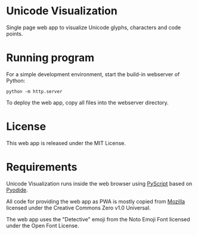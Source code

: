 
# Unicode Visualization

Single page web app to visualize Unicode glyphs, characters and code points.

# Running program

For a simple development environment, start the build-in webserver of Python:

    python -m http.server

To deploy the web app, copy all files into the webserver directory.

# License

This web app is released under the MIT License.

# Requirements

Unicode Visualization runs inside the web browser using [PyScript][1] based on
[Pyodide][2].

All code for providing the web app as PWA is mostly copied from [Mozilla][3]
licensed under the Creative Commons Zero v1.0 Universal.

The web app uses the "Detective" emoji from the Noto Emoji Font licensed under
the Open Font License.

[1]: https://pyscript.net
[2]: https://pyodide.org
[3]: https://github.com/mdn/dom-examples/tree/main/service-worker/simple-service-worker

